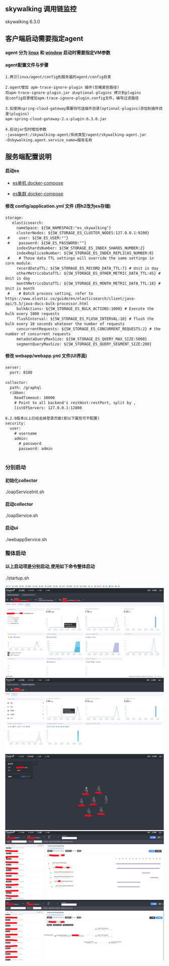 ## skywalking 调用链监控

skywalking 6.3.0

## 客户端启动需要指定agent

#### agent 分为 [linux](https://mirrors.tuna.tsinghua.edu.cn/apache/skywalking/6.3.0/apache-skywalking-apm-6.3.0.tar.gz) 和 [window](http://mirrors.tuna.tsinghua.edu.cn/apache/skywalking/6.3.0/apache-skywalking-apm-6.3.0.zip) 启动时需要指定VM参数

#### agent配置文件与步骤
```
1.拷贝linux/agent/config到服务器的agent/config目录

2.agent增加 apm-trace-ignore-plugin 插件(忽略某些路径)
将apm-trace-ignore-plugin.jar 从optional-plugins 拷贝到plugins
在config目录增加apm-trace-ignore-plugin.config文件，编写过滤路径

3.如使用spring-cloud-gateway需要将可选插件目录(optional-plugins)添加到插件目录(plugins)
apm-spring-cloud-gateway-2.x-plugin-6.3.0.jar

4.启动jar包时增加参数
-javaagent:/skywalking-agent/系统类型/agent/skywalking-agent.jar
-Dskywalking.agent.service_name=服务名称

```


## 服务端配置说明

#### 启动es 

- [es单机 docker-compose ](../dooolycloud-base-zipkin/docker-compose.yml)

- [es集群 docker-compose ](../dooolycloud-base-zipkin/docker-compose-es.yml)


#### 修改 config/application.yml 文件 (将h2改为es存储)
```
storage:
   elasticsearch:
     nameSpace: ${SW_NAMESPACE:"es_skywalking"}
     clusterNodes: ${SW_STORAGE_ES_CLUSTER_NODES:127.0.0.1:9200}
 #    user: ${SW_ES_USER:""}
 #    password: ${SW_ES_PASSWORD:""}
     indexShardsNumber: ${SW_STORAGE_ES_INDEX_SHARDS_NUMBER:2}
     indexReplicasNumber: ${SW_STORAGE_ES_INDEX_REPLICAS_NUMBER:0}
 #    # Those data TTL settings will override the same settings in core module.
     recordDataTTL: ${SW_STORAGE_ES_RECORD_DATA_TTL:7} # Unit is day
     otherMetricsDataTTL: ${SW_STORAGE_ES_OTHER_METRIC_DATA_TTL:45} # Unit is day
     monthMetricsDataTTL: ${SW_STORAGE_ES_MONTH_METRIC_DATA_TTL:18} # Unit is month
 #    # Batch process setting, refer to https://www.elastic.co/guide/en/elasticsearch/client/java-api/5.5/java-docs-bulk-processor.html
     bulkActions: ${SW_STORAGE_ES_BULK_ACTIONS:1000} # Execute the bulk every 1000 requests
     flushInterval: ${SW_STORAGE_ES_FLUSH_INTERVAL:10} # flush the bulk every 10 seconds whatever the number of requests
     concurrentRequests: ${SW_STORAGE_ES_CONCURRENT_REQUESTS:2} # the number of concurrent requests
     metadataQueryMaxSize: ${SW_STORAGE_ES_QUERY_MAX_SIZE:5000}
     segmentQueryMaxSize: ${SW_STORAGE_ES_QUERY_SEGMENT_SIZE:200}
```

#### 修改 webapp/webapp.yml 文件(UI界面)


```
server:
  port: 8180

collector:
  path: /graphql
  ribbon:
    ReadTimeout: 10000
    # Point to all backend's restHost:restPort, split by ,
    listOfServers: 127.0.0.1:12800

6.2.0版本以上已经去掉登录页面(即以下属性可不配置)
security:
  user:
    # username
    admin:
      # password
      password: admin
      
```
### 分别启动
#### 初始化collector

./oapServiceInit.sh

#### 启动collector

./oapService.sh

#### 启动ui

./webappService.sh

### 整体启动

#### 以上启动项是分别启动,使用如下命令整体启动
./startup.sh


![skywalking_01](../docs/image/skywalking_01.png)
![skywalking_02](../docs/image/skywalking_02.png)
![skywalking_03](../docs/image/skywalking_03.png)
![skywalking_04](../docs/image/skywalking_04.png)
![skywalking_05](../docs/image/skywalking_05.png)